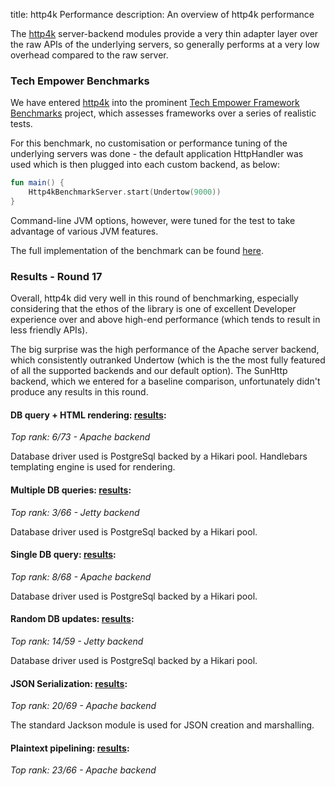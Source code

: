 title: http4k Performance
description: An overview of http4k performance

The [http4k] server-backend modules provide a very thin adapter layer over the raw APIs of the underlying servers, so 
generally performs at a very low overhead compared to the raw server.

### Tech Empower Benchmarks
We have entered [http4k] into the prominent [Tech Empower Framework Benchmarks](https://www.techempower.com/benchmarks/) 
project, which assesses frameworks over a series of realistic tests. 

For this benchmark, no customisation or performance tuning of the underlying servers was done - the default application 
HttpHandler was used which is then plugged into each custom backend, as below:

```kotlin
fun main() {
    Http4kBenchmarkServer.start(Undertow(9000))
}
```

Command-line JVM options, however, were tuned for the test to take advantage of various JVM features.

The full implementation of the benchmark can be found [here](https://github.com/TechEmpower/FrameworkBenchmarks/tree/master/frameworks/Kotlin/http4k).

### Results - Round 17
Overall, http4k did very well in this round of benchmarking, especially considering that the ethos of the library is one 
of excellent Developer experience over and above high-end performance (which tends to result in less friendly APIs).

The big surprise was the high performance of the Apache server backend, which consistently outranked Undertow (which is 
the the most fully featured of all the supported backends and our default option). The SunHttp backend, which we entered 
for a baseline comparison, unfortunately didn't produce any results in this round.

#### DB query + HTML rendering: [results](https://www.techempower.com/benchmarks/#section=data-r17&hw=ph&test=fortune&l=fjd30b):
*Top rank: 6/73 - Apache backend*

Database driver used is PostgreSql backed by a Hikari pool.
Handlebars templating engine is used for rendering.

#### Multiple DB queries: [results](https://www.techempower.com/benchmarks/#section=data-r17&hw=ph&test=query&l=fjd30b):
*Top rank: 3/66 - Jetty backend*

Database driver used is PostgreSql backed by a Hikari pool.

#### Single DB query: [results](https://www.techempower.com/benchmarks/#section=data-r17&hw=ph&test=db&l=fjd30b):
*Top rank: 8/68 - Apache backend*

Database driver used is PostgreSql backed by a Hikari pool.

#### Random DB updates: [results](https://www.techempower.com/benchmarks/#section=data-r17&hw=ph&test=update&l=fjd30b):
*Top rank: 14/59 - Jetty backend*

Database driver used is PostgreSql backed by a Hikari pool.

#### JSON Serialization: [results](https://www.techempower.com/benchmarks/#section=data-r17&hw=ph&test=json&l=fjd30b):
*Top rank: 20/69 - Apache backend*

The standard Jackson module is used for JSON creation and marshalling.

#### Plaintext pipelining: [results](https://www.techempower.com/benchmarks/#section=data-r17&hw=ph&test=plaintext&l=fjd30b):
*Top rank: 23/66 - Apache backend*

[http4k]: https://http4k.org
